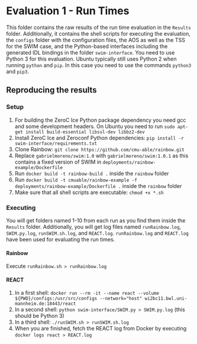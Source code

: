 # Evaluation 1 - Run Times

This folder contains the raw results of the run time evaluation in the `Results` folder. Additionally, it contains the shell scripts for executing the evaluation, the `configs` folder with the configuration files, the AOS as well as the TSS for the SWIM case, and the Python-based interfaces including the generated IDL bindings in the folder `swim-interface`. You need to use Python 3 for this evaluation. Ubuntu typically still uses Python 2 when running `python` and `pip`. In this case you need to use the commands `python3` and `pip3`.

## Reproducing the results

### Setup

1. For building the ZeroC Ice Python package dependency you need gcc and some development headers. On Ubuntu you need to run `sudo apt-get install build-essential libssl-dev libbz2-dev`
1. Install ZeroC Ice and Zeroconf Python dependencies: `pip install -r swim-interface/requirements.txt`
2. Clone Rainbow: `git clone https://github.com/cmu-able/rainbow.git`
3. Replace `gabrielmoreno/swim:1.0` with `gabrielmoreno/swim:1.0.1` as this contains a fixed version of SWIM in `deployments/rainbow-example/Dockerfile`
4. Run `docker build -t rainbow-build .` inside the `rainbow` folder
5. Run `docker build -t cmuable/rainbow-example -f deployments/rainbow-example/Dockerfile .` inside the `rainbow` folder
6. Make sure that all shell scripts are executable: `chmod +x *.sh`

### Executing

You will get folders named 1-10 from each run as you find them inside the `Results` folder. Additionally, you will get log files named `runRainbow.log`, `SWIM.py.log`, `runSWIM.sh.log`, and `REACT.log`. `runRainbow.log` and `REACT.log` have been used for evaluating the run times.

#### Rainbow

Execute `runRainbow.sh > runRainbow.log`

#### REACT

1. In a first shell: `docker run --rm -it --name react --volume ${PWD}/configs:/usr/src/configs --network="host" wi2bc11.bwl.uni-mannheim.de:18443/react`
2. In a second shell: `python swim-interface/SWIM.py > SWIM.py.log` (this should be Python 3)
3. In a third shell: `./runSWIM.sh > runSWIM.sh.log`
4. When you are finished, fetch the REACT log from Docker by executing `docker logs react > REACT.log`